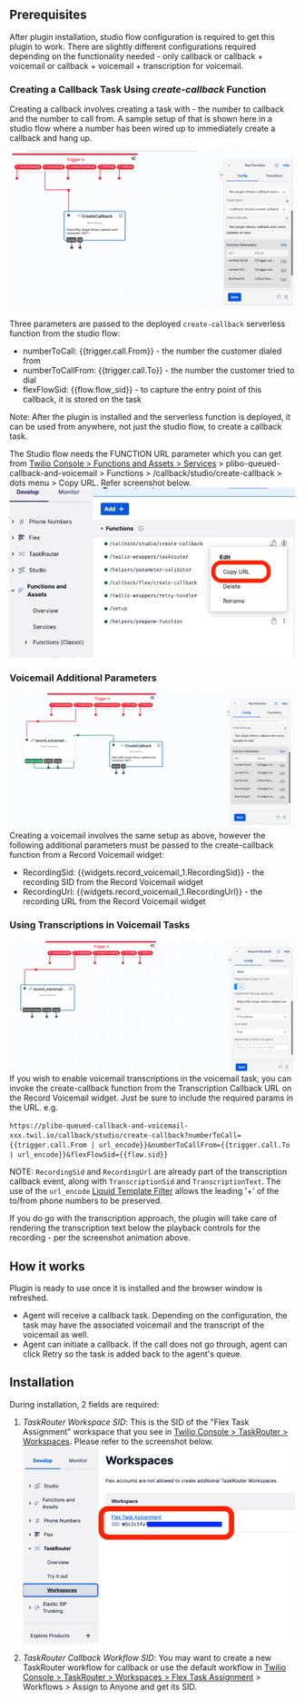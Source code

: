 ## Prerequisites

After plugin installation, studio flow configuration is required to get this plugin to work. There are slightly different configurations required depending on the functionality needed - only callback or callback + voicemail or callback + voicemail + transcription for voicemail.

### Creating a Callback Task Using _create-callback_ Function

Creating a callback involves creating a task with - the number to callback and the number to call from. A sample setup of that is shown here in a studio flow where a number has been wired up to immediately create a callback and hang up.

![Studio configuration](https://raw.githubusercontent.com/twilio/flex-plugin-library-callback-and-voicemail/main/screenshots/studio_configuration_callback.png)

Three parameters are passed to the deployed `create-callback` serverless function from the studio flow:

- numberToCall: {{trigger.call.From}} - the number the customer dialed from
- numberToCallFrom: {{trigger.call.To}} - the number the customer tried to dial
- flexFlowSid: {{flow.flow_sid}} - to capture the entry point of this callback, it is stored on the task

Note: After the plugin is installed and the serverless function is deployed, it can be used from anywhere, not just the studio flow, to create a callback task.

The Studio flow needs the FUNCTION URL parameter which you can get from [Twilio Console > Functions and Assets > Services](https://console.twilio.com/us1/develop/functions/services) > plibo-queued-callback-and-voicemail > Functions > /callback/studio/create-callback > dots menu > Copy URL. Refer screenshot below.
![Functions URL](https://raw.githubusercontent.com/twilio/flex-plugin-library-callback-and-voicemail/main/screenshots/function_url.png)

### Voicemail Additional Parameters

![Studio configuration for voicemail](https://raw.githubusercontent.com/twilio/flex-plugin-library-callback-and-voicemail/main/screenshots/studio_configuration_voicemail.png)
Creating a voicemail involves the same setup as above, however the following additional parameters must be passed to the create-callback function from a Record Voicemail widget:

- RecordingSid: {{widgets.record_voicemail_1.RecordingSid}} - the recording SID from the Record Voicemail widget
- RecordingUrl: {{widgets.record_voicemail_1.RecordingUrl}} - the recording URL from the Record Voicemail widget

### Using Transcriptions in Voicemail Tasks

![Studio configuration for transcription](https://raw.githubusercontent.com/twilio/flex-plugin-library-callback-and-voicemail/main/screenshots/studio_configuration_transcript.png)
If you wish to enable voicemail transcriptions in the voicemail task, you can invoke the create-callback function from the Transcription Callback URL on the Record Voicemail widget. Just be sure to include the required params in the URL. e.g.

`https://plibo-queued-callback-and-voicemail-xxx.twil.io/callback/studio/create-callback?numberToCall={{trigger.call.From | url_encode}}&numberToCallFrom={{trigger.call.To | url_encode}}&flexFlowSid={{flow.sid}}`

NOTE: `RecordingSid` and `RecordingUrl` are already part of the transcription callback event, along with `TranscriptionSid` and `TranscriptionText`. The use of the `url_encode` [Liquid Template Filter](https://www.twilio.com/docs/studio/user-guide/liquid-template-language#standard-filters) allows the leading '+' of the to/from phone numbers to be preserved.

If you do go with the transcription approach, the plugin will take care of rendering the transcription text below the playback controls for the recording - per the screenshot animation above.

## How it works

Plugin is ready to use once it is installed and the browser window is refreshed.

- Agent will receive a callback task. Depending on the configuration, the task may have the associated voicemail and the transcript of the voicemail as well.
- Agent can initiate a callback. If the call does not go through, agent can click Retry so the task is added back to the agent's queue.

## Installation

During installation, 2 fields are required:

1. _TaskRouter Workspace SID_: This is the SID of the "Flex Task Assignment" workspace that you see in [Twilio Console > TaskRouter > Workspaces](https://console.twilio.com/us1/develop/taskrouter/workspaces). Please refer to the screenshot below.
   ![Workspace SID](https://raw.githubusercontent.com/twilio/flex-plugin-library-callback-and-voicemail/main/screenshots/workspace_sid.png)

2. _TaskRouter Callback Workflow SID_: You may want to create a new TaskRouter workflow for callback or use the default workflow in [Twilio Console > TaskRouter > Workspaces > Flex Task Assignment](https://console.twilio.com/us1/develop/taskrouter/workspaces) > Workflows > Assign to Anyone and get its SID.
